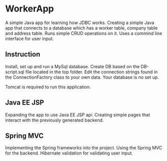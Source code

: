 # WorkerApp
A simple Java app for learning how JDBC works. Creating a simple Java app that connects to a database which has a worker table, 
company table and address table. Runs simple CRUD operations on it. Uses a commind line interface for user input.

## Instruction
Install, set up and run a MySql database. Create DB based on the DB-script.sql file located in the top folder. Edit the connection strings
found in the ConnectionFactory class to your own data. Your database is no set up.

Tomcat is required to run this application.
## Java EE JSP
Expanding the app to use Java EE JSP api. Creating simple pages that interact with the previously generated backend.

## Spring MVC
Implementing the Spring frameworks into the project. Using the Spring MVC for the backend. Hibernate validation for validating user input.
